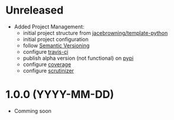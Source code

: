 # Unreleased

 - Added Project Management: 
   - initial project structure from [jacebrowning/template-python](https://github.com/jacebrowning/template-python)
   - initial project configuration
   - follow [Semantic Versioning](https://semver.org/)
   - configure [travis-ci](https://travis-ci.org)
   - publish alpha version (not functional) on [pypi](https://pypi.org)
   - configure [coverage](https://coveralls.io)
   - configure [scrutinizer](https://scrutinizer-ci.com/)

# 1.0.0 (YYYY-MM-DD)

 - Comming soon
 

